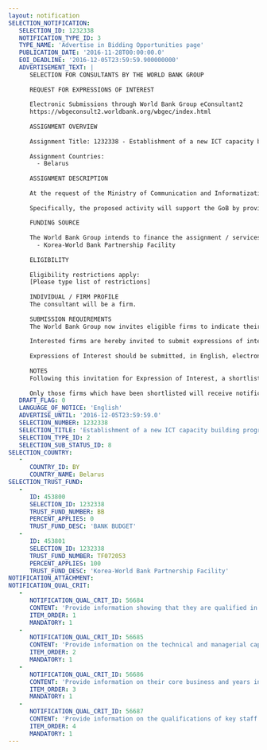 ```yaml
---
layout: notification
SELECTION_NOTIFICATION: 
   SELECTION_ID: 1232338
   NOTIFICATION_TYPE_ID: 3
   TYPE_NAME: 'Advertise in Bidding Opportunities page'
   PUBLICATION_DATE: '2016-11-28T00:00:00.0'
   EOI_DEADLINE: '2016-12-05T23:59:59.900000000'
   ADVERTISEMENT_TEXT: |
      SELECTION FOR CONSULTANTS BY THE WORLD BANK GROUP
      
      REQUEST FOR EXPRESSIONS OF INTEREST
      
      Electronic Submissions through World Bank Group eConsultant2
      https://wbgeconsult2.worldbank.org/wbgec/index.html
      
      ASSIGNMENT OVERVIEW
      
      Assignment Title: 1232338 - Establishment of a new ICT capacity building program in Belarus
      
      Assignment Countries:
        - Belarus
      
      ASSIGNMENT DESCRIPTION
      
      At the request of the Ministry of Communication and Informatization of Republic of Belarus (MCI), which is a key implementing agency under both policy documents and key ICT sector public agency, the World Bank has designed a technical assistance activity to support ICT skills development to strengthen the enabling foundation for the digital economy. 
      
      Specifically, the proposed activity will support the GoB by providing analytical support, capacity building, and knowledge exchange to attend to the priorities of the Belarus State University (BSU) ICT Cluster. The Firm would deliver a set of analytical studies to enable sustainable development of the BSU ICT Cluster and of its key proposition embodied by the new ICT capacity building program. As well, the Firm is expected to participate in the dissemination of the findings of its work across relevant stakeholders in Belarus.
      
      FUNDING SOURCE
      
      The World Bank Group intends to finance the assignment / services described below under the following:
        - Korea-World Bank Partnership Facility
      
      ELIGIBILITY
      
      Eligibility restrictions apply:
      [Please type list of restrictions]
      
      INDIVIDUAL / FIRM PROFILE
      The consultant will be a firm. 
      
      SUBMISSION REQUIREMENTS
      The World Bank Group now invites eligible firms to indicate their interest in providing the services.  Interested firms must provide information indicating that they are qualified to perform the services (brochures, description of similar assignments, experience in similar conditions, availability of appropriate skills among staff, etc. for firms; CV and cover letter for individuals).  Please note that the total size of all attachments should be less than 5MB.  Consultants may associate to enhance their qualifications.
      
      Interested firms are hereby invited to submit expressions of interest.
      
      Expressions of Interest should be submitted, in English, electronically through World Bank Group eConsultant2 (https://wbgeconsult2.worldbank.org/wbgec/index.html)
      
      NOTES
      Following this invitation for Expression of Interest, a shortlist of qualified firms will be formally invited to submit proposals. Shortlisting and selection will be subject to the availability of funding.
      
      Only those firms which have been shortlisted will receive notification. No debrief will be provided to firms which have not been shortlisted.
   DRAFT_FLAG: 0
   LANGUAGE_OF_NOTICE: 'English'
   ADVERTISE_UNTIL: '2016-12-05T23:59:59.0'
   SELECTION_NUMBER: 1232338
   SELECTION_TITLE: 'Establishment of a new ICT capacity building program in Belarus'
   SELECTION_TYPE_ID: 2
   SELECTION_SUB_STATUS_ID: 8
SELECTION_COUNTRY: 
   - 
      COUNTRY_ID: BY
      COUNTRY_NAME: Belarus
SELECTION_TRUST_FUND: 
   - 
      ID: 453800
      SELECTION_ID: 1232338
      TRUST_FUND_NUMBER: BB
      PERCENT_APPLIES: 0
      TRUST_FUND_DESC: 'BANK BUDGET'
   - 
      ID: 453801
      SELECTION_ID: 1232338
      TRUST_FUND_NUMBER: TF072053
      PERCENT_APPLIES: 100
      TRUST_FUND_DESC: 'Korea-World Bank Partnership Facility'
NOTIFICATION_ATTACHMENT: 
NOTIFICATION_QUAL_CRIT: 
   - 
      NOTIFICATION_QUAL_CRIT_ID: 56684
      CONTENT: 'Provide information showing that they are qualified in the field of the assignment.'
      ITEM_ORDER: 1
      MANDATORY: 1
   - 
      NOTIFICATION_QUAL_CRIT_ID: 56685
      CONTENT: 'Provide information on the technical and managerial capabilities of the firm.'
      ITEM_ORDER: 2
      MANDATORY: 1
   - 
      NOTIFICATION_QUAL_CRIT_ID: 56686
      CONTENT: 'Provide information on their core business and years in business.'
      ITEM_ORDER: 3
      MANDATORY: 1
   - 
      NOTIFICATION_QUAL_CRIT_ID: 56687
      CONTENT: 'Provide information on the qualifications of key staff.'
      ITEM_ORDER: 4
      MANDATORY: 1
---
```

